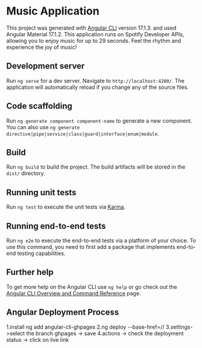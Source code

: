 # Music Application

This project was generated with [Angular CLI](https://github.com/angular/angular-cli) version 17.1.3. and used Angular Material 17.1.2.
This application runs on Spotify Developer APIs, allowing you to enjoy music for up to 29 seconds. Feel the rhythm and experience the joy of music!

## Development server

Run `ng serve` for a dev server. Navigate to `http://localhost:4200/`. The application will automatically reload if you change any of the source files.

## Code scaffolding

Run `ng generate component component-name` to generate a new component. You can also use `ng generate directive|pipe|service|class|guard|interface|enum|module`.

## Build

Run `ng build` to build the project. The build artifacts will be stored in the `dist/` directory.

## Running unit tests

Run `ng test` to execute the unit tests via [Karma](https://karma-runner.github.io).

## Running end-to-end tests

Run `ng e2e` to execute the end-to-end tests via a platform of your choice. To use this command, you need to first add a package that implements end-to-end testing capabilities.

## Further help

To get more help on the Angular CLI use `ng help` or go check out the [Angular CLI Overview and Command Reference](https://angular.io/cli) page.

## Angular Deployment Process

1.install ng add angular-cli-ghpages
2.ng deploy --base-href=/<repo-name>/
3.settings->select the branch ghpages -> save
4.actions -> check the deployment status -> click on live link
